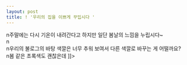 ```yaml
---
layout: post
title: ! '우리의 집을 이쁘게 꾸밉시다 '
---
```


<p>n주말에는 다시 기온이 내려간다고 하지만 일단 봄날의 느낌을 누립시다~<br />n<br />n우리의 불로그의 바탕 색깔은 너무 추워 보여서 다른 색깔로 바꾸는 게 어떨까요?<br />n봄 같은 초록색도 괜찮은데   ]]&gt;</p>

